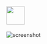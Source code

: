 # <img src="https://cdn.jsdelivr.net/gh/majkinetor/chocolatey/copyq/icon.png" width="48" height="48"/> [](https://chocolatey.org/packages/)




![screenshot](https://cdn.rawgit.com/majkinetor/chocolatey/master/copyq/screenshot.png)
